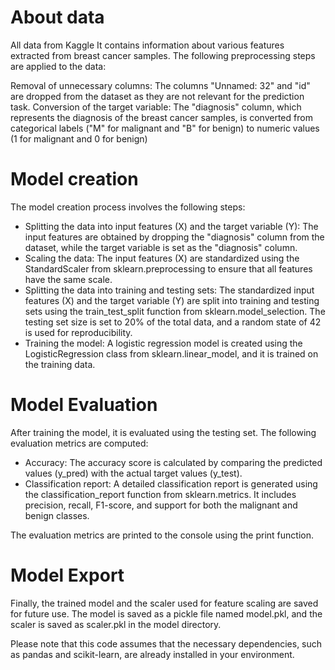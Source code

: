 # About data
All data from Kaggle
It contains information about various features extracted from breast cancer samples. The following preprocessing steps are applied to the data:

Removal of unnecessary columns: The columns "Unnamed: 32" and "id" are dropped from the dataset as they are not relevant for the prediction task.
Conversion of the target variable: The "diagnosis" column, which represents the diagnosis of the breast cancer samples, is converted from categorical labels ("M" for malignant and "B" for benign) to numeric values (1 for malignant and 0 for benign)

# Model creation
The model creation process involves the following steps:

* Splitting the data into input features (X) and the target variable (Y): The input features are obtained by dropping the "diagnosis" column from the dataset, while the target variable is set as the "diagnosis" column.
* Scaling the data: The input features (X) are standardized using the StandardScaler from sklearn.preprocessing to ensure that all features have the same scale.
* Splitting the data into training and testing sets: The standardized input features (X) and the target variable (Y) are split into training and testing sets using the train_test_split function from sklearn.model_selection. The testing set size is set to 20% of the total data, and a random state of 42 is used for reproducibility.
* Training the model: A logistic regression model is created using the LogisticRegression class from sklearn.linear_model, and it is trained on the training data.

# Model Evaluation
After training the model, it is evaluated using the testing set. The following evaluation metrics are computed:

* Accuracy: The accuracy score is calculated by comparing the predicted values (y_pred) with the actual target values (y_test).
* Classification report: A detailed classification report is generated using the classification_report function from sklearn.metrics. It includes precision, recall, F1-score, and support for both the malignant and benign classes.
  
The evaluation metrics are printed to the console using the print function.

# Model Export
Finally, the trained model and the scaler used for feature scaling are saved for future use. The model is saved as a pickle file named model.pkl, and the scaler is saved as scaler.pkl in the model directory.

Please note that this code assumes that the necessary dependencies, such as pandas and scikit-learn, are already installed in your environment.
